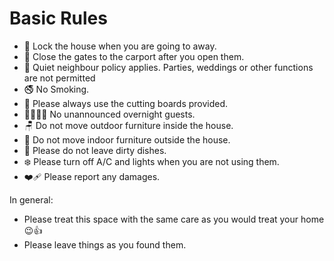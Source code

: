 # Basic Rules

* 🔐 Lock the house when you are going to away.
* 🚗 Close the gates to the carport after you open them.
* 🤫 Quiet neighbour policy applies. Parties, weddings or other functions are not permitted
* 🚭 No Smoking.
* 🥬 Please always use the cutting boards provided.
* 👨‍👩‍👧‍👦 No unannounced overnight guests.
* 🪑 Do not move outdoor furniture inside the house.
* 💺 Do not move indoor furniture outside the house.
* 🙈 Please do not leave dirty dishes.
* ❄️ Please turn off A/C and lights when you are not using them.
* ❤️‍🩹 Please report any damages.

In general:

* Please treat this space with the same care as you would treat your home 😉👍
* Please leave things as you found them.